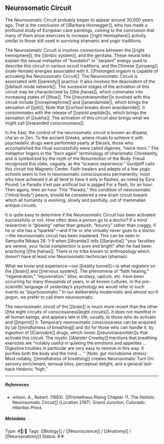 ## Neurosomatic Circuit  # 

The Neurosomatic Circuit probably began to appear around 30,000 years ago. That is the conclusion of [[Barbara Honnegger]], who has made a profound study of European cave paintings, coming to the conclusion that many of them show exercizes to increase [[right hemisphere]] activity similar to those still used in surviving shamanic and yogic traditions.

The Neurosomatic Circuit is involves connections between the [[right hemisphere]], the [[limbic system]], and the genitalia. These neural links explain the sexual metaphor of “kundalini” or “serpent” energy used to describe this circuit in various occult traditions, and the Chinese [[yinyang]] (male-female) energies associated with it. [[Prolonged orgasm is capable of activating the Neurosomatic Circuit]]. The Neurosomatic Circuit is associated with [[serenity]] practice. It also involves the deacivation of the [[default mode network]]. The sucessive stages of the activation of this circuit may be characterized by [[the jhanas]], which culminates into increasing states of [[flow]]. The [[neurotransmitter]]s involved with this circuit include [[norepinephrine]] and [[anandamide]], which brings the sensation of [[piti]]. Note that [[cortisol breaks down anandamide]]. It consommates with the release of [[opioid peptide]]s, which brings the sensation of [[sukha]]. The activation of this circuit also brings what we might call [[expanded consciousness]]. 

In the East, the control of the neurosomatic circuit is known as dhyana, cha'an or Zen. To the ancient Greeks, where rituals to achieve it with psychedelic drugs were performed yearly at Eleusis, those who accomplished the ritual successfully were called digenes, “twice-born.” The metaphor lingers in the “born again” terminology of charismatic Christianity, and is symbolized by the myth of the Resurrection of the Body. Freud recognized this state, vaguely, as the “oceanic experience.” Gurdjieff calls this circuit the Magnetic Center. Faith-healers and adepts of a few yogic schools seem to live in neurosomatic consciousness permanently; most who have achieved it at all tend to have it only in flashes, as noted by Ezra Pound: Le Paradis n’est pas artificial but is jagged For a flash, for an hour. Then agony, then an hour. This “Paradis,” this condition of neurosomatic (“mind-body”) peace, should be considered a new brain circuit toward which all humanity is evolving, slowly and painfully, out of mammalian antique circuits.

It is quite easy to determine if the Neurosomatic Circuit has been activated successfully or not. How often does a person go to a doctor? If a mind researcher is “glowing” rather than greyish, “bouncy” rather than craggy, if he or she has a “sparkle”—and if he or she virtually never goes to a doctor—the neurosomatic circuit has been mastered. This can be seen in Samyutta Nikaya 28: 1-9 when [[Ananda]] tells [[Sariputta]] "your faculties are serene, your facial complection is pure and bright" after he had been practicing [[the jhanas]]. There is no tribe known to anthropology which doesn’t have at least one Neurosomatic technician (shaman).

What we know and experience—our [[reality tunnel]]—is what registers on the [[brain]] and [[nervous system]]. The phenomena of “faith healing,” “regeneration,” “rejuvenation,” bliss, ecstasy, rapture, etc. have been occurring for many thousands of years, in all known cultures. In the pre-scientific language of yesterday’s psychology we would refer to such events as “psychosomatic.” In our deliberately modernistic and almost sci-fi jargon, we prefer to call them neurosomatic.

The neurosomatic circuit of the [[brain]] is much more recent than the other [[the eight circuits of consciousness|eight circuits]]. It does not manifest in all human beings, and appears late in life, usually, to those who do activate and [[imprint]] it. Temporary neurosomatic consciousness can be acquired by (a) [[mindfulness of breathing]] and (b) for those who can handle it, by ingestion of [[Cannabis]] drugs, which mimic [[neurotransmitter]]s that activate this circuit. The mystic [[Aleister Crowley]] mentions that breathing exersizes are "notably useful in quieting the emotions and appetites ... Digestive troubles in particular are very easy to remove in this way. It purifies both the body and the mind ... " (Note: gut microbiome stress). Most notably, [[mindfulness of breathing]] creates Neurosomatic Turn On: sensory enrichment, sensual bliss, perceptual delight, and a general laid-back Hedonic “high.”

___

##### References

- wilson, A., Robert. (1983). [[Prometheus Rising Chapter 11. The Holistic Neurosomatic Circuit]] (Location 2197). Grand Junction, Colorado: _Hilaritas Press_.

##### Metadata

Type: #🔵/🔵 
Tags: [[Biology]] / [[Neuroscience]] / [[Anatomy]] / [[Neuroanatomy]] 
Status: #☀️ 